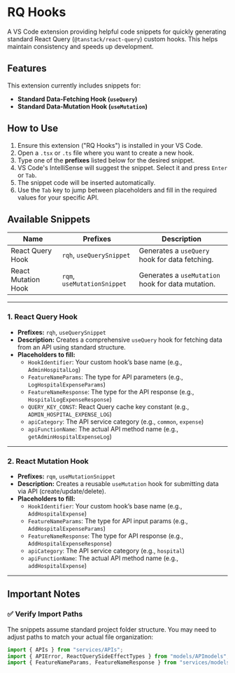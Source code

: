 # RQ Hooks

A VS Code extension providing helpful code snippets for quickly generating standard React Query (`@tanstack/react-query`) custom hooks. This helps maintain consistency and speeds up development.

## Features

This extension currently includes snippets for:

- **Standard Data-Fetching Hook (`useQuery`)**
- **Standard Data-Mutation Hook (`useMutation`)**

## How to Use

1. Ensure this extension ("RQ Hooks") is installed in your VS Code.
2. Open a `.tsx` or `.ts` file where you want to create a new hook.
3. Type one of the **prefixes** listed below for the desired snippet.
4. VS Code's IntelliSense will suggest the snippet. Select it and press `Enter` or `Tab`.
5. The snippet code will be inserted automatically.
6. Use the `Tab` key to jump between placeholders and fill in the required values for your specific API.

## Available Snippets

| Name                | Prefixes                    | Description                                       |
| ------------------- | --------------------------- | ------------------------------------------------- |
| React Query Hook    | `rqh`, `useQuerySnippet`    | Generates a `useQuery` hook for data fetching.    |
| React Mutation Hook | `rqm`, `useMutationSnippet` | Generates a `useMutation` hook for data mutation. |

---

### 1. React Query Hook

- **Prefixes:** `rqh`, `useQuerySnippet`
- **Description:** Creates a comprehensive `useQuery` hook for fetching data from an API using standard structure.
- **Placeholders to fill:**
  - `HookIdentifier`: Your custom hook’s base name (e.g., `AdminHospitalLog`)
  - `FeatureNameParams`: The type for API parameters (e.g., `LogHospitalExpenseParams`)
  - `FeatureNameResponse`: The type for the API response (e.g., `HospitalLogExpenseResponse`)
  - `QUERY_KEY_CONST`: React Query cache key constant (e.g., `ADMIN_HOSPITAL_EXPENSE_LOG`)
  - `apiCategory`: The API service category (e.g., `common`, `expense`)
  - `apiFunctionName`: The actual API method name (e.g., `getAdminHospitalExpenseLog`)

---

### 2. React Mutation Hook

- **Prefixes:** `rqm`, `useMutationSnippet`
- **Description:** Creates a reusable `useMutation` hook for submitting data via API (create/update/delete).
- **Placeholders to fill:**
  - `HookIdentifier`: Your custom hook’s base name (e.g., `AddHospitalExpense`)
  - `FeatureNameParams`: The type for API input params (e.g., `AddHospitalExpenseParams`)
  - `FeatureNameResponse`: The type for API response (e.g., `AddHospitalExpenseResponse`)
  - `apiCategory`: The API service category (e.g., `hospital`)
  - `apiFunctionName`: The actual API method name (e.g., `addHospitalExpense`)

---

## Important Notes

### ✅ Verify Import Paths

The snippets assume standard project folder structure. You may need to adjust paths to match your actual file organization:

```ts
import { APIs } from "services/APIs";
import { APIError, ReactQuerySideEffectTypes } from "models/APImodels";
import { FeatureNameParams, FeatureNameResponse } from "services/models";
```
